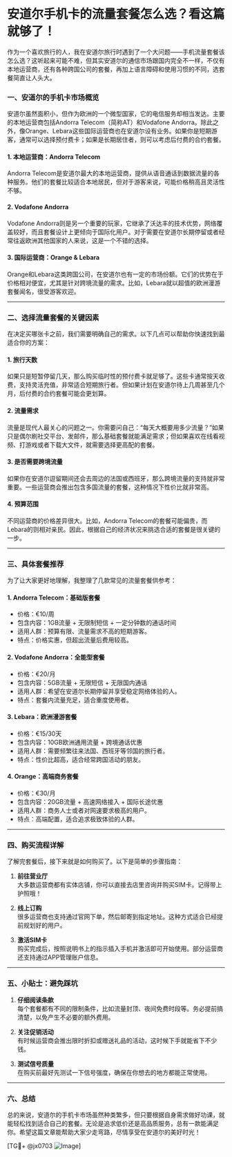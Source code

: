 # 安道尔手机卡的流量套餐怎么选？看这篇就够了！

作为一个喜欢旅行的人，我在安道尔旅行时遇到了一个大问题——手机流量套餐该怎么选？这听起来可能不难，但其实安道尔的通信市场跟国内完全不一样，不仅有本地运营商，还有各种跨国公司的套餐，再加上语言障碍和使用习惯的不同，选套餐简直让人头大。

### 一、安道尔的手机卡市场概览

安道尔虽然面积小，但作为欧洲的一个微型国家，它的电信服务却相当发达。主要的本地运营商包括Andorra Telecom（简称AT）和Vodafone Andorra。除此之外，像Orange、Lebara这些国际运营商也在安道尔设有业务。如果你是短期游客，通常可以选择预付费卡；如果是长期居住者，则可以考虑后付费的合约套餐。

#### 1. **本地运营商：Andorra Telecom**
   Andorra Telecom是安道尔最大的本地运营商，提供从语音通话到数据流量的各种服务。他们的套餐比较适合本地居民，但对于游客来说，可能价格稍高且灵活性不够。

#### 2. **Vodafone Andorra**
   Vodafone Andorra则是另一个重要的玩家，它继承了沃达丰的技术优势，网络覆盖较好，而且套餐设计上更倾向于国际化用户。对于需要在安道尔长期停留或者经常往返欧洲其他国家的人来说，这是一个不错的选择。

#### 3. **国际运营商：Orange & Lebara**
   Orange和Lebara这类跨国公司，在安道尔也有一定的市场份额。它们的优势在于价格相对便宜，尤其是针对跨境流量的需求。比如，Lebara就以超值的欧洲漫游套餐闻名，很受游客欢迎。

---

### 二、选择流量套餐的关键因素

在决定买哪张卡之前，我们需要明确自己的需求。以下几点可以帮助你快速找到最适合你的方案：

#### 1. **旅行天数**
   如果只是短暂停留几天，那么购买临时性的预付费卡就足够了。这些卡通常按天收费，支持灵活充值，非常适合短期旅行者。但如果计划在安道尔待上几周甚至几个月，后付费的合约套餐可能会更划算。

#### 2. **流量需求**
   流量是现代人最关心的问题之一。你需要问自己：“每天大概要用多少流量？”如果只是偶尔刷社交平台、发邮件，那么基础套餐就能满足需求；但如果喜欢在线看视频、打游戏或者下载大文件，就需要选择更高配的套餐。

#### 3. **是否需要跨境流量**
   如果你在安道尔逗留期间还会去周边的法国或西班牙，那么跨境流量的支持就非常重要。一些运营商会推出包含多国流量的套餐，这种情况下性价比就非常高。

#### 4. **预算范围**
   不同运营商的价格差异很大。比如，Andorra Telecom的套餐可能偏贵，而Lebara的则相对亲民。因此，根据自己的经济状况来挑选合适的套餐是很关键的一步。

---

### 三、具体套餐推荐

为了让大家更好地理解，我整理了几款常见的流量套餐供参考：

#### 1. **Andorra Telecom：基础版套餐**
   - 价格：€10/周
   - 包含内容：1GB流量 + 无限制短信 + 一定分钟数的通话时间
   - 适用人群：预算有限、流量需求不高的短期游客。
   - 特点：价格实惠，但超出流量后费用较高。

#### 2. **Vodafone Andorra：全能型套餐**
   - 价格：€20/月
   - 包含内容：5GB流量 + 无限短信 + 无限国内通话
   - 适用人群：希望在安道尔长期停留并享受稳定网络体验的人。
   - 特点：套餐内流量充足，适合重度使用者。

#### 3. **Lebara：欧洲漫游套餐**
   - 价格：€15/30天
   - 包含内容：10GB欧洲通用流量 + 跨境通话优惠
   - 适用人群：需要频繁往来法国、西班牙等邻国的旅行者。
   - 特点：性价比超高，适合经常跨国活动的朋友。

#### 4. **Orange：高端商务套餐**
   - 价格：€30/月
   - 包含内容：20GB流量 + 高速网络接入 + 国际长途优惠
   - 适用人群：商务人士或者对网速要求极高的用户。
   - 特点：高端配置，适合追求极致体验的人群。

---

### 四、购买流程详解

了解完套餐后，接下来就是如何购买了。以下是简单的步骤指南：

1. **前往营业厅**  
   大多数运营商都有实体店铺，你可以直接去店里咨询并购买SIM卡。记得带上护照哦！

2. **线上订购**  
   很多运营商也支持通过官网下单，然后邮寄到指定地址。这种方式适合已经提前规划好的用户。

3. **激活SIM卡**  
   购买完成后，按照说明书上的指示插入手机并激活即可开始使用。部分运营商还支持通过APP管理账户信息。

---

### 五、小贴士：避免踩坑

1. **仔细阅读条款**  
   每个套餐都有不同的限制条件，比如流量封顶、夜间免费时段等。务必提前搞清楚，以免产生不必要的额外费用。

2. **关注促销活动**  
   有时候运营商会推出限时折扣或赠送礼品的活动，这时候下手就能省下不少钱。

3. **测试信号质量**  
   在购买前最好先测试一下信号强度，确保在你想去的地方都能正常使用。

---

### 六、总结

总的来说，安道尔的手机卡市场虽然种类繁多，但只要根据自身需求做好功课，就能轻松找到适合自己的套餐。无论是追求低价还是高品质服务，总有一款能满足你。希望这篇文章能帮助大家少走弯路，尽情享受在安道尔的美好时光！

[TG💪+ @jx0703 ![Image](https://github.com/user-attachments/assets/dbca1d08-cadb-493c-b0ec-ad6f7a83f270)]